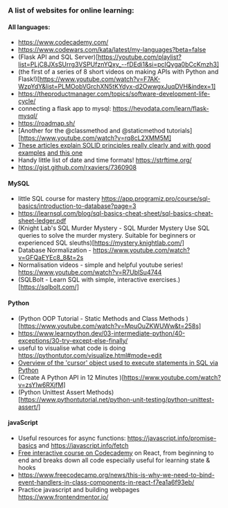 ### A list of websites for online learning:

#### All languages:
- https://www.codecademy.com/
- https://www.codewars.com/kata/latest/my-languages?beta=false
- (Flask API and SQL Server)[https://youtube.com/playlist?list=PLjC8JXsSUrrg3VSPUfznYQxy_--fDEdi1&si=pcIQyga0bCcKmzh3]
- (the first of a series of 8 short videos on making APIs with Python and Flask!)[https://www.youtube.com/watch?v=F7AK-WzpYdY&list=PLMOobVGrchXN5tKYdyx-d2OwwgxJuqDVH&index=1]
- https://theproductmanager.com/topics/software-development-life-cycle/
- connecting a flask app to mysql: https://hevodata.com/learn/flask-mysql/
- https://roadmap.sh/
- [Another for the @classmethod and @staticmethod tutorials][https://www.youtube.com/watch?v=rq8cL2XMM5M]
- [These articles explain SOLID principles really clearly and with good examples](https://www.freecodecamp.org/news/solid-principles-explained-in-plain-english/) [and this one](https://jha-amarjit.medium.com/solid-for-dummies-with-examples-a9c549ced441)
- Handy little list of date and time formats! https://strftime.org/
- https://gist.github.com/rxaviers/7360908

#### MySQL
- little SQL course for mastery https://app.programiz.pro/course/sql-basics/introduction-to-database?page=3
- https://learnsql.com/blog/sql-basics-cheat-sheet/sql-basics-cheat-sheet-ledger.pdf
- (Knight Lab's SQL Murder Mystery - SQL Murder Mystery Use SQL queries to solve the murder mystery. Suitable for beginners or experienced SQL sleuths)[https://mystery.knightlab.com/]
- Database Normalization - https://www.youtube.com/watch?v=GFQaEYEc8_8&t=2s
- Normalisation videos - simple and helpful youtube series! https://www.youtube.com/watch?v=R7UblSu4744
- (SQLBolt - Learn SQL with simple, interactive exercises.)[https://sqlbolt.com/]

#### Python
- (Python OOP Tutorial - Static Methods and Class Methods )[https://www.youtube.com/watch?v=MpuOuZKWUWw&t=258s]
- https://www.learnpython.dev/03-intermediate-python/40-exceptions/30-try-except-else-finally/
- useful to visualise what code is doing https://pythontutor.com/visualize.html#mode=edit
- [Overview of the 'cursor' object used to execute statements in SQL via Python](https://www.tutorialspoint.com/python_data_access/python_mysql_cursor_object.htm)
- (Create A Python API in 12 Minutes )[https://www.youtube.com/watch?v=zsYIw6RXjfM]
- (Python Unittest Assert Methods)[https://www.pythontutorial.net/python-unit-testing/python-unittest-assert/]

#### javaScript
- Useful resources for async functions: https://javascript.info/promise-basics and https://javascript.info/fetch
- [Free interactive course on Codecademy](https://www.codecademy.com/enrolled/courses/react-101) on React, from beginning to end and breaks down all code especially useful for learning state & hooks
- https://www.freecodecamp.org/news/this-is-why-we-need-to-bind-event-handlers-in-class-components-in-react-f7ea1a6f93eb/
- Practice javascript and building webpages https://www.frontendmentor.io/


